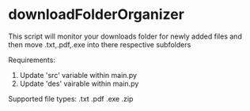 # downloadFolderOrganizer

This script will monitor your downloads folder for newly added files and then move .txt,.pdf,.exe into there respective subfolders

Requirements:
  1) Update 'src' variable within main.py
  2) Update 'des' vairable within main.py

Supported file types:
.txt
.pdf
.exe
.zip

